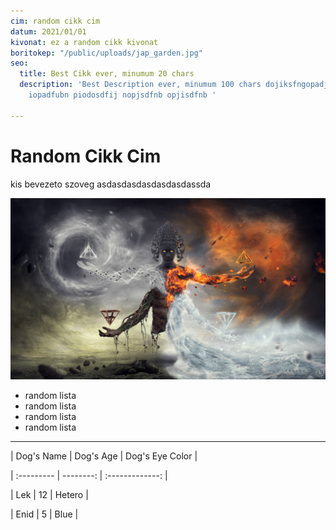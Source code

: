 ```yaml
---
cim: random cikk cim
datum: 2021/01/01
kivonat: ez a random cikk kivonat
boritokep: "/public/uploads/jap_garden.jpg"
seo:
  title: Best Cikk ever, minumum 20 chars
  description: 'Best Description ever, minumum 100 chars dojiksfngopadjfnbopadf jnasdjiopbn
    iopadfubn piodosdfij nopjsdfnb opjisdfnb '

---
```

# Random Cikk Cim

kis bevezeto szoveg asdasdasdasdasdasdassda

![](/public/uploads/akasha.jpg)

* random lista
* random lista
* random lista
* random lista

***

| Dog's Name | Dog's Age | Dog's Eye Color |

| :--------- | --------: | :-------------: |

| Lek | 12 | Hetero |

| Enid | 5 | Blue |
